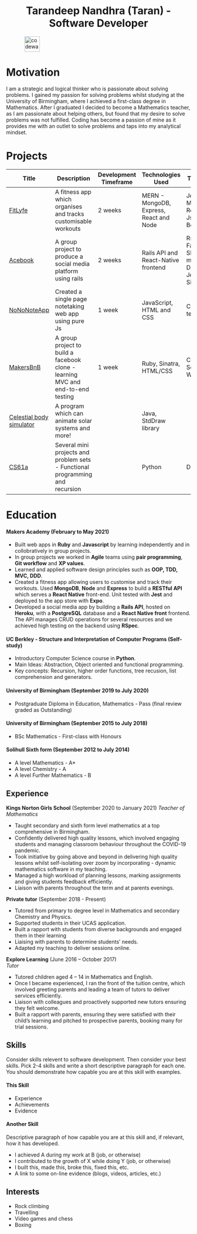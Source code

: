 <h1 align="center">Tarandeep Nandhra (Taran) - Software Developer</h1>

<a href="https://www.codewars.com/users/taran314">
<img src="https://gitlab.com/uploads/-/system/project/avatar/12144548/codewars-logo.png" alt="codewars" hspace="50" height="42" width="42"></a></p>

# Motivation
  
I am a strategic and logical thinker who is passionate about solving problems. 
I gained my passion for solving problems whilst studying at the University of Birmingham, where I achieved a first-class degree in Mathematics. After I graduated I decided to become a Mathematics teacher, as I am passionate about helping others, but found that my desire to solve problems was not fulfilled. Coding has become a passion of mine as it provides me with an outlet to solve problems and taps into my analytical mindset.
  
# Projects

| Title | Description | Development Timeframe | Technologies Used | Testing and tools |
|--|--|--|--|--|
| [FitLyfe](https://github.com/taran314/controLLyfe) | A fitness app which organises and tracks customisable workouts | 2 weeks | MERN - MongoDB, Express, React and Node | Jest, supertest, Mongoose, Expo, React Native, JsonWebTokens, Bcrypt  |
| [Acebook](https://github.com/taran314/acebook-insert-team-name-here) | A group project to produce a social media platform using rails | 2 weeks | Rails API and React-Native frontend  | Rspec, Factory_bot_rails, Shoulda-matchers, Faker, Database_cleaner, Jest, Heroku, SimpleCov  |
| [NoNoNoteApp](https://github.com/taran314/NoNoNoteApp) | Created a single page notetaking web app using pure Js | 1 week |JavaScript, HTML and CSS | Created our own testing library  |
| [MakersBnB](https://github.com/taran314/Makersbnb) | A group project to build a facebook clone - learning MVC and end-to-end testing | 1 week |Ruby, Sinatra, HTML/CSS | Capybara, Selenium-Webdriver, RSpec |
| [Celestial body simulator](https://github.com/taran314/cs61b) | A program which can animate solar systems and more! | | Java, StdDraw library | | 
| [CS61a](https://github.com/taran314/cs61a) | Several mini projects and problem sets - Functional programming and recursion | | Python | Doctests |

# Education

#### Makers Academy (February to May 2021)

* Built web apps in **Ruby** and **Javascript** by learning independently and in collobratively in group projects.
* In group projects we worked in **Agile** teams using **pair programming**, **Git workflow** and **XP values**.
* Learned and applied software design principles such as **OOP, TDD, MVC, DDD**.
* Created a fitness app allowing users to customise and track their workouts. Used **MongoDB**, **Node** and **Express** to build a **RESTful API** which serves a **React Native** front-end. Unit tested with **Jest** and deployed to the app store with **Expo**.
* Developed a social media app by building a **Rails API**, hosted on **Heroku**, with a **PostgreSQL** database and a **React Native front** frontend. The API manages CRUD operations for several resources and we achieved high testing on the backend using **RSpec**. 
  
#### UC Berkley - Structure and Interpretation of Computer Programs (Self-study)

* Introductory Computer Science course in **Python**.
* Main Ideas: Abstraction, Object oriented and functional programming.
* Key concepts: Recursion, higher order functions, tree recusion, list comprehension and generators.  

#### University of Birmingham (September 2019 to July 2020)

* Postgraduate Diploma in Education, Mathematics - Pass (final review graded as Outstanding)

#### University of Birmingham (September 2015 to July 2018)

* BSc Mathematics - First-class with Honours
  
#### Solihull Sixth form (September 2012 to July 2014)
* A level Mathematics - A*
* A level Chemistry - A
* A level Further Mathematics - B

## Experience

**Kings Norton Girls School** (September 2020 to January 2021)
*Teacher of Mathematics*

- Taught secondary and sixth form level mathematics at a top comprehensive in Birmingham.
- Confidently delivered high quality lessons, which involved engaging students and managing classroom behaviour throughout the COVID-19 pandemic.
- Took initiative by going above and beyond in delivering high quality lessons whilst self-isolating over zoom by incorporating - dynamic mathematics software in my teaching.
- Managed a high workload of planning lessons, marking assignments and giving students feedback efficiently.
- Liaison with parents throughout the term and at parents evenings.

**Private tutor** (September 2018 - Present)

- Tutored from primary to degree level in Mathematics and secondary Chemistry and Physics.
- Supported students in their UCAS application.
- Built a rapport with students from diverse backgrounds and engaged them in their learning
- Liaising with parents to determine students’ needs.
- Adapted my teaching to deliver sessions online.

**Explore Learning**  (June 2016 – October 2017)  
*Tutor*

- Tutored children aged 4 – 14 in Mathematics and English.
- Once I became experienced, I ran the front of the tuition centre, which involved greeting parents and leading a team of tutors to deliver services efficiently.
- Liaison with colleagues and proactively supported new tutors ensuring they felt welcome.
- Built a rapport with parents, ensuring they were satisfied with their child’s learning and pitched to prospective parents, booking many for trial sessions.

## Skills

Consider skills relevent to software development. Then consider your best skills. Pick 2-4 skills and write a short descriptive paragraph for each one. You should demonstrate how capable you are at this skill with examples.

#### This Skill

- Experience
- Achievements
- Evidence

#### Another Skill

Descriptive paragraph of how capable you are at this skill and, if relevant, how it has developed.

- I achieved A during my work at B (job, or otherwise)
- I contributed to the growth of X while doing Y (job, or otherwise)
- I built this, made this, broke this, fixed this, etc.
- A link to some on-line evidence (blogs, videos, articles, etc.)

## Interests

- Rock climbing
- Travelling
- Video games and chess
- Boxing
